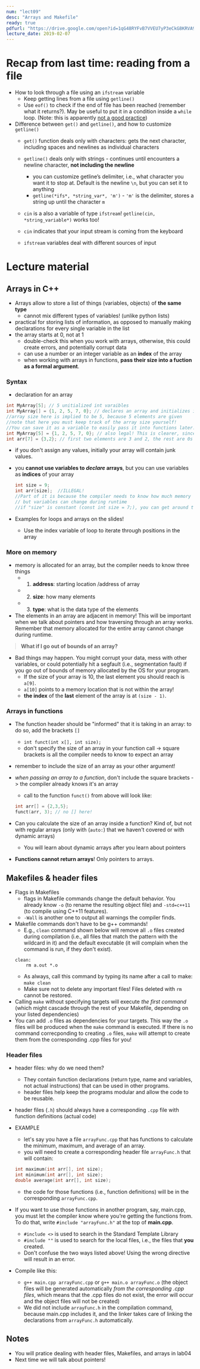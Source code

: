 ```yaml
---
num: "lect09"
desc: "Arrays and Makefile"
ready: true
pdfurl: "https://drive.google.com/open?id=1qG48RYFvB7VVEU7yP3eCkG8KRVA9KtYw"
lecture_date: 2019-02-07
---
```


# Recap from last time: reading from a file
* How to look through a file using an `ifstream` variable
  * Keep getting lines from a file using `getline()`
  * Use `eof()` to check if the end of file has been reached (remember what it returns?). May be useful to put it in a condition inside a `while` loop. (Note: this is apparently [not a good practice](https://stackoverflow.com/questions/21647/reading-from-text-file-until-eof-repeats-last-line))
* Difference between `get()` and `getline()`, and how to customize `getline()`
  * `get()` function deals only with characters: gets the next character, including spaces and newlines as individual characters
  * `getline()` deals only with strings - continues until encounters a newline character, **not including the newline**
	* you can customize getline’s delimiter, i.e., what character you want it to stop at. Default is the newline `\n`, but you can set it to anything
    * `getline(*ifs*, *string_var*, 'm')` - `'m'` is the delimiter, stores a string up until the character `m`
  
  * `cin` is a also a variable of type `ifstream`!
   `getline(cin, *string_variable*)` works too!
   * `cin` indicates that your input stream is coming from the keyboard
   * `ifstream` variables deal with different sources of input
   
# Lecture material
## Arrays in C++

* Arrays allow to store a list of things (variables, objects) of **the same type**
  * cannot mix different types of variables! (unlike python lists)
* practical for storing lists of information, as opposed to manually making declarations for every single variable in the list
* the array starts at 0, not at 1
  * double-check this when you work with arrays, otherwise, this could create errors, and potentially corrupt data
  * can use a number or an integer variable as an **index** of the array
  * when working with arrays in functions, **pass their size into a fuction as a formal argument**.

### Syntax
* declaration for an array
```cpp
int MyArray[5]; // 5 unitialized int varaibles
int MyArray[] = {1, 2, 5, 7, 0}; // declares an array and initializes it with specified values 
//array size here is implied to be 5, because 5 elements are given
//note that here you must keep track of the array size yourself!
//You can save it as a variable to easily pass it into functions later.
int MyArray[5] = {1, 2, 5, 7, 0}; // also legal! This is clearer, since you are being explicit about the size.
int arr[7] = {3,2}; // first two elements are 3 and 2, the rest are 0s
```
  * if you don't assign any values, initially your array will contain junk values. 


* you **cannot use variables to _declare_ arrays**, but you can use variables as **indices** of your array
  ``` cpp
  int size = 9; 
  int arr[size];  //ILLEGAL!
  //Part of it is because the compiler needs to know how much memory to allocate at compile time, 
  // but variables can change during runtime
  //if "size" is constant (const int size = 7;), you can get around this, because its value will not change during runtime.
  ```
* Examples for loops and arrays on the slides!
  * Use the index variable of loop to iterate through positions in the array

### More on memory
* memory is allocated for an array, but the compiler needs to know three things
  * 1) **address**: starting location /address of array
  * 2) **size**: how many elements
  * 3) **type**: what is the data type of the elements
* The elements in an array are adjacent in memory! This will be important when we talk about pointers and how traversing through an array works. Remember that memory allocated for the entire array cannot change during runtime.

> **What if I go out of bounds of an array?**
* Bad things may happen. You might corrupt your data, mess with other variables, or could potentially hit a segfault (i.e., segmentation fault) if you go out of bounds of memory allocated by the OS for your program.
   * If the size of your array is 10, the last element you should reach is `a[9]`. 
   * `a[10]` points to a memory location that is not within the array!
   * **the index** of the **last** element of the array is at `(size - 1)`.

### Arrays in functions
* The function header should be "informed" that it is taking in an array: to do so, add the brackets `[]`
  * ` int funct(int x[], int size); `
  * don't specify the size of an array in your function call -> square brackets is all the compiler needs to know to expect an array
* remember to include the size of an array as your other argument!
* _when passing an array to a function_, don't include the square brackets -> the compiler already knows it's an array
  * call to the function `funct()` from above will look like:
  ```cpp
  int arr[] = {2,3,5};
  funct(arr, 3); // no [] here!
  ```
* Can you calculate the size of an array inside a function? Kind of, but not with regular arrays (only with (`auto:`) that we haven't covered or with dynamic arrays)
  * You will learn about dynamic arrays after you learn about pointers

* **Functions cannot return arrays**! Only pointers to arrays.

## Makefiles & header files

* Flags in Makefiles
  * flags in Makefile commands change the default behavior. You already know `-o` (to rename the resulting object file) and `-std=c++11` (to compile using C++11 features). 
  * `-Wall` is another one to output all warnings the compiler finds.
* Makefile commands don't have to be g++ commands!
  * E.g., `clean` command shown below will remove all `.o` files created during compilation (i.e., all files that match the pattern with the wildcard in it) and the default executable (it will complain when the command is run, if they don't exist).
  ```
  clean:
	  rm a.out *.o 
  ```
  * As always, call this command by typing its name after a call to make: `make clean`
  * Make sure not to delete any important files! Files deleted with `rm` cannot be restored.
* Calling `make` without specifying targets will execute _the first command_ (which might cascade through the rest of your Makefile, depending on your listed dependencies)
* You can add `.o` files as dependencies for your targets. This way the `.o` files will be produced when the `make` command is executed. If there is no command correcponding to creating `.o` files, `make` will attempt to create them from the corresponding .cpp files for you!

### Header files
* header files: why do we need them? 
  * They contain function declarations (return type, name and variables, not actual instructions) that can be used in other programs.
  * header files help keep the programs modular and allow the code to be reusable.
  
* header files (`.h`) should always have a corresponding `.cpp` file with function definitions (actual code)
* EXAMPLE
  * let's say you have a file `arrayFunc.cpp` that has functions to calculate the minimum, maximum, and average of an array.
  * you will need to create a corresponding header file `arrayFunc.h` that will contain:
  ```cpp
  int maximum(int arr[], int size);
  int minimum(int arr[], int size);
  double average(int arr[], int size);
  ```
  * the code for those functions (i.e., function definitions) will be in the corresponding `arrayFunc.cpp`.
  
* If you want to use those functions in another program, say, main.cpp, you must let the compiler know where you're getting the functions from.
To do that, write `#include "arrayFunc.h"` at the top of **main.cpp**.
  * `#include <>` is used to search in the Standard Template Library
  * `#include ""` is used to search for the local files, i.e., the files that **you** created. 
  * Don't confuse the two ways listed above! Using the wrong directive will result in an error.

* Compile like this: 
  * `g++ main.cpp arrayFunc.cpp` or `g++ main.o arrayFunc.o` (the object files will be generated automatically _from the corresponding .cpp files_, which means that the .cpp files do not exist, the error will occur and the object files will not be created)
  * We did not include `arrayFunc.h` in the compilation command, because main.cpp includes it, and the linker takes care of linking the declarations from `arrayFunc.h` automatically.

## Notes
* You will pratice dealing with header files, Makefiles, and arrays in lab04
* Next time we will talk about pointers!
  


    

